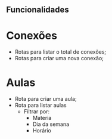 
## Funcionalidades

# Conexões

- Rotas para listar o total de conexões;
- Rotas para criar uma nova conexão;

# Aulas

- Rota para criar uma aula;
- Rota para listar aulas
  - Filtrar por:
    - Materia
    - Dia da semana
    - Horário
